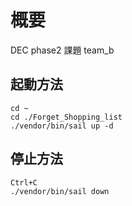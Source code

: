 # 概要
DEC phase2 課題 team_b

## 起動方法

```
cd ~
cd ./Forget_Shopping_list
./vendor/bin/sail up -d
```

## 停止方法

```
Ctrl+C
./vendor/bin/sail down
```